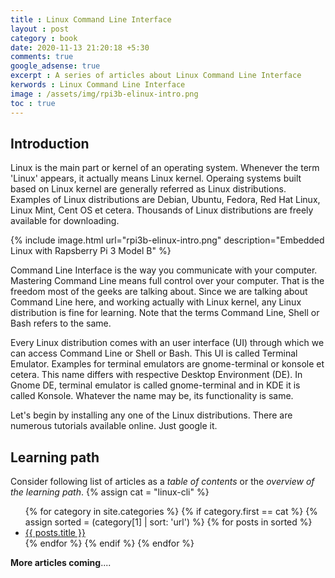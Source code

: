 ```yaml
---
title : Linux Command Line Interface
layout : post
category : book
date: 2020-11-13 21:20:18 +5:30
comments: true
google_adsense: true
excerpt : A series of articles about Linux Command Line Interface
kerwords : Linux Command Line Interface
image : /assets/img/rpi3b-elinux-intro.png
toc : true
---
```

## Introduction

Linux is the main part or kernel of an operating system. Whenever the term 'Linux' appears, it actually means Linux kernel. Operaing systems built based on Linux kernel are generally referred as Linux distributions. Examples of Linux distributions are Debian, Ubuntu, Fedora, Red Hat Linux, Linux Mint, Cent OS et cetera. Thousands of Linux distributions are freely available for downloading.

{% include image.html url="rpi3b-elinux-intro.png" description="Embedded Linux with Rapsberry Pi 3 Model B" %}

Command Line Interface is the way you communicate with your computer. Mastering Command Line means full control over your computer. That is the freedom most of the geeks are talking about. Since we are talking about Command Line here, and working actually with Linux kernel, any Linux distribution is fine for learning. Note that the terms Command Line, Shell or Bash refers to the same.

Every Linux distribution comes with an user interface (UI) through which we can access Command Line or Shell or Bash. This UI is called Terminal Emulator. Examples for terminal emulators are gnome-terminal or konsole et cetera. This name differs with respective Desktop Environment (DE). In Gnome DE, terminal emulator is called gnome-terminal and in KDE it is called Konsole. Whatever the name may be, its functionality is same.

Let's begin by installing any one of the Linux distributions. There are numerous tutorials available online. Just google it.

## Learning path
Consider following list of articles as a *table of contents* or the *overview of the learning path*.
{% assign cat = "linux-cli" %}
<ul class="list-none">
{% for category in site.categories %}
{% if category.first == cat %}
{% assign sorted = (category[1] | sort: 'url') %}
{% for posts in sorted %}
<li><a class="post-link" href="{{ posts.url }}">{{ posts.title }}</a></li>
{% endfor %}
{% endif %}
{% endfor %}
</ul>


**More articles coming**....

